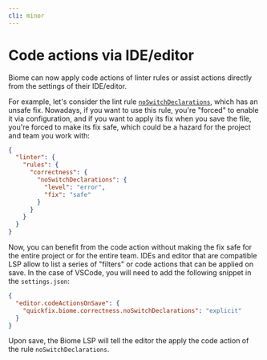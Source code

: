 ```yaml
---
cli: minor
---
```


# Code actions via IDE/editor

Biome can now apply code actions of linter rules or assist actions directly from the settings of their IDE/editor.

For example, let's consider the lint rule [`noSwitchDeclarations`](https://biomejs.dev/linter/rules/no-switch-declarations/), which has an unsafe fix.
Nowadays, if you want to use this rule, you're "forced" to enable it via configuration, and if you want to apply its fix when you save the file, you're forced to make its fix safe, which could be a hazard for the project and team you work with:

```json
{
  "linter": {
    "rules": {
      "correctness": {
        "noSwitchDeclarations": {
          "level": "error",
          "fix": "safe"
        }
      }
    }
  }
}
```

Now, you can benefit from the code action without making the fix safe for the entire project or for the entire team. IDEs and editor that are compatible LSP allow to list a series of "filters" or code actions that can be applied on save. In the case of VSCode, you will need to add the following snippet in the `settings.json`:

```json
{
  "editor.codeActionsOnSave": {
    "quickfix.biome.correctness.noSwitchDeclarations": "explicit"
  }
}
```

Upon save, the Biome LSP will tell the editor the apply the code action of the rule `noSwitchDeclarations`.
